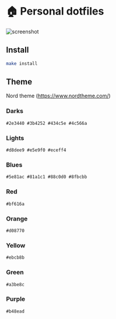 # 🏠 Personal dotfiles

![screenshot](https://user-images.githubusercontent.com/10437171/106370433-4756a800-635a-11eb-8c74-e6a99a32e79d.jpeg)

## Install

```bash
make install
```

## Theme

Nord theme (https://www.nordtheme.com/)

### Darks

`#2e3440 #3b4252 #434c5e #4c566a`

### Lights

`#d8dee9 #e5e9f0 #eceff4`

### Blues

`#5e81ac #81a1c1 #88c0d0 #8fbcbb`

### Red

`#bf616a`

### Orange

`#d08770`

### Yellow

`#ebcb8b`

### Green

`#a3be8c`

### Purple

`#b48ead`
